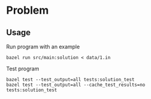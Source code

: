 # Problem 

## Usage

Run program with an example

```
bazel run src/main:solution < data/1.in
```

Test program

```
bazel test --test_output=all tests:solution_test
bazel test --test_output=all --cache_test_results=no tests:solution_test
```